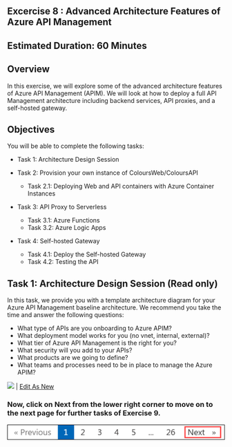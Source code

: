 ## Excercise 8 : Advanced Architecture Features of Azure API Management

## Estimated Duration: 60 Minutes

## Overview

In this exercise, we will explore some of the advanced architecture features of Azure API Management (APIM). We will look at how to deploy a full API Management architecture including backend services, API proxies, and a self-hosted gateway.

## Objectives

You will be able to complete the following tasks:

- Task 1: Architecture Design Session
- Task 2: Provision your own instance of ColoursWeb/ColoursAPI

    - Task 2.1: Deploying Web and API containers with Azure Container Instances

- Task 3: API Proxy to Serverless

    - Task 3.1: Azure Functions
    - Task 3.2: Azure Logic Apps

- Task 4: Self-hosted Gateway

    - Task 4.1: Deploy the Self-hosted Gateway
    - Task 4.2: Testing the API

## Task 1: Architecture Design Session (Read only)

In this task, we provide you with a template architecture diagram for your Azure API Management baseline architecture. We recommend you take the time and answer the following questions:

- What type of APIs are you onboarding to Azure APIM?   
- What deployment model works for you (no vnet, internal, external)?  
- What tier of Azure API Management is the right for you?  
- What security will you add to your APIs? 
- What products are we going to define? 
- What teams and processes need to be in place to manage the Azure APIM?

![](../../assets/images/apim-architecture-design-session-v2.png)
| <a href="https://app.diagrams.net/#Uhttps%3A%2F%2Fraw.githubusercontent.com%2FAzure%2Fapim-lab%2Fmain%2Fassets%2Fdiagrams%2FapimADSv2.drawio" target="_blank">Edit As New</a> 

<!-- Download Diagram:
- [drawio](../../assets/diagrams/apimADSv2.drawio)
- [drawio editable svg](../../assets/diagrams/apimADSv2.svg)
- [drawio editable png](../../assets/diagrams/apimADSv2.png)
- [Visio](../../assets/diagrams/apimADSv2.vsdx) -->

### Now, click on Next from the lower right corner to move on to the next page for further tasks of Exercise 9.

  ![](../gs/media/nextpagetab.png)
